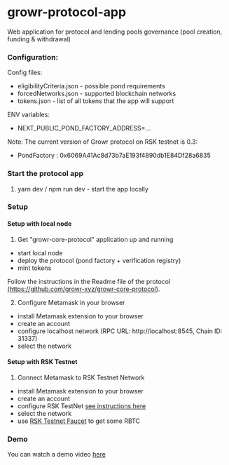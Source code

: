 # growr-protocol-app

Web application for protocol and lending pools governance (pool creation, funding &amp; withdrawal)

### Configuration:

Config files:
- eligibilityCriteria.json - possible pond requirements
- forcedNetworks.json - supported blockchain networks
- tokens.json - list of all tokens that the app will support

ENV variables:
- NEXT_PUBLIC_POND_FACTORY_ADDRESS=...

Note: The current version of Growr protocol on RSK testnet is 0.3:
- PondFactory             : 0x6069A41Ac8d73b7aE193f4890db1E84Df28a6835

### Start the protocol app

1. yarn dev / npm run dev - start the app locally

### Setup 

#### Setup with local node

1. Get "growr-core-protocol" application up and running
  - start local node
  - deploy the protocol (pond factory + verification registry)
  - mint tokens

Follow the instructions in the Readme file of the protocol [(https://github.com/growr-xyz/growr-core-protocol)](https://github.com/growr-xyz/growr-core-protocol).

2. Configure Metamask in your browser
  - install Metamask extension to your browser
  - create an account
  - configure localhost network (RPC URL: http://localhost:8545, Chain ID: 31337)
  - select the network

#### Setup with RSK Testnet

1. Connect Metamask to RSK Testnet Network
  - install Metamask extension to your browser
  - create an account
  - configure RSK TestNet [see instructions here](https://developers.rsk.co/wallet/use/metamask/)
  - select the network
  - use [RSK Testnet Faucet](https://faucet.rsk.co/) to get some RBTC

### Demo
You can watch a demo video [here](https://www.youtube.com/watch?v=5J9qBhG-uqQ)